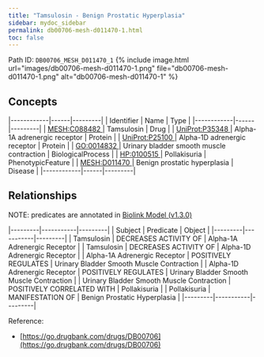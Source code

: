 ```yaml
---
title: "Tamsulosin - Benign Prostatic Hyperplasia"
sidebar: mydoc_sidebar
permalink: db00706-mesh-d011470-1.html
toc: false 
---
```



Path ID: `DB00706_MESH_D011470_1`
{% include image.html url="images/db00706-mesh-d011470-1.png" file="db00706-mesh-d011470-1.png" alt="db00706-mesh-d011470-1" %}

## Concepts

|------------|------|---------|
| Identifier | Name | Type    |
|------------|------|---------|
| <a href="https://identifiers.org/MESH:C088482">MESH:C088482 </a> | Tamsulosin | Drug |
| <a href="https://identifiers.org/UniProt:P35348">UniProt:P35348 </a> | Alpha-1A adrenergic receptor | Protein |
| <a href="https://identifiers.org/UniProt:P25100">UniProt:P25100 </a> | Alpha-1D adrenergic receptor | Protein |
| <a href="https://identifiers.org/GO:0014832">GO:0014832 </a> | Urinary bladder smooth muscle contraction | BiologicalProcess |
| <a href="https://identifiers.org/HP:0100515">HP:0100515 </a> | Pollakisuria | PhenotypicFeature |
| <a href="https://identifiers.org/MESH:D011470">MESH:D011470 </a> | Benign prostatic hyperplasia | Disease |
|------------|------|---------|

## Relationships


NOTE: predicates are annotated in <a href="https://github.com/biolink/biolink-model/releases/tag/v1.3.0">Biolink Model (v1.3.0)</a>

|---------|-----------|---------|
| Subject | Predicate | Object  |
|---------|-----------|---------|
| Tamsulosin | DECREASES ACTIVITY OF | Alpha-1A Adrenergic Receptor |
| Tamsulosin | DECREASES ACTIVITY OF | Alpha-1D Adrenergic Receptor |
| Alpha-1A Adrenergic Receptor | POSITIVELY REGULATES | Urinary Bladder Smooth Muscle Contraction |
| Alpha-1D Adrenergic Receptor | POSITIVELY REGULATES | Urinary Bladder Smooth Muscle Contraction |
| Urinary Bladder Smooth Muscle Contraction | POSITIVELY CORRELATED WITH | Pollakisuria |
| Pollakisuria | MANIFESTATION OF | Benign Prostatic Hyperplasia |
|---------|-----------|---------|

Reference: 
  - [https://go.drugbank.com/drugs/DB00706](https://go.drugbank.com/drugs/DB00706)
